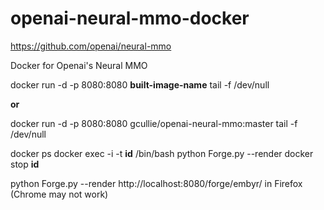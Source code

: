 # openai-neural-mmo-docker 
https://github.com/openai/neural-mmo

Docker for Openai's Neural MMO

docker run -d -p 8080:8080 **built-image-name** tail -f /dev/null
  
  **or**
  
docker run -d -p 8080:8080 gcullie/openai-neural-mmo:master tail -f /dev/null

docker ps
docker exec -i -t **id** /bin/bash
python Forge.py --render
docker stop **id**

python Forge.py --render
http://localhost:8080/forge/embyr/ in Firefox (Chrome may not work)
